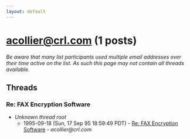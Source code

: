 ```yaml
---
layout: default
---
```


# acollier@crl.com (1 posts)

_Be aware that many list participants used multiple email addresses over their time active on the list. As such this page may not contain all threads available._

## Threads

### Re: FAX Encryption Software
+ _Unknown thread root_
  + 1995-09-18 (Sun, 17 Sep 95 18:59:49 PDT) - [Re: FAX Encryption Software](/archive/1995/09/07fe8cdb27f25b29eb6999a752755be6062714380c82c4115ab18872604cac8e) - _acollier@crl.com_

